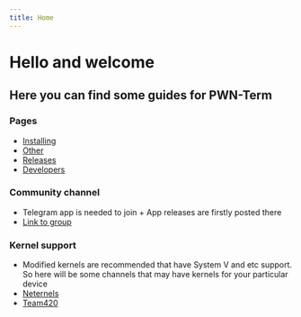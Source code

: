 ```yaml
---
title: Home
---
```


# Hello and welcome
## Here you can find some guides for PWN-Term

### Pages
* [Installing](pegasus.html)
* [Other](#)
* [Releases](#)
* [Developers](#)

### Community channel
* Telegram app is needed to join + App releases are firstly posted there
* [Link to group](@)

### Kernel support
* Modified kernels are recommended that have System V and etc support. So here will be some channels that may have kernels for your particular device
* [Neternels](#)
* [Team420](#)

